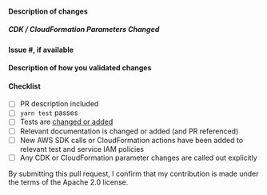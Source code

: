 <!--
Please make sure to read the Pull Request Guidelines:
https://github.com/aws-amplify/amplify-cli/blob/master/CONTRIBUTING.md#pull-requests
-->

#### Description of changes

<!--
Thank you for your Pull Request! Please provide a description above and review
the requirements below.
-->

##### CDK / CloudFormation Parameters Changed

<!--
Please list any changes to the CDK/CFN params, with a link to references https://docs.aws.amazon.com/AWSCloudFormation/latest/UserGuide/aws-template-resource-type-ref.html

e.g.

* Conditionally added support for `Code` based AppSync Functions: https://docs.aws.amazon.com/AWSCloudFormation/latest/UserGuide/aws-resource-appsync-functionconfiguration.html#cfn-appsync-functionconfiguration-code
* Conditionally added support for `Code` based AppSync Resolvers: https://docs.aws.amazon.com/AWSCloudFormation/latest/UserGuide/aws-resource-appsync-resolver.html#cfn-appsync-resolver-code
-->

#### Issue #, if available

<!-- Also, please reference any associated PRs for documentation updates. -->

#### Description of how you validated changes

#### Checklist

<!-- Remove items that do not apply. For completed items, change [ ] to [x]. -->

- [ ] PR description included
- [ ] `yarn test` passes
- [ ] Tests are [changed or added](https://github.com/aws-amplify/amplify-cli/blob/master/CONTRIBUTING.md#tests)
- [ ] Relevant documentation is changed or added (and PR referenced)
- [ ] New AWS SDK calls or CloudFormation actions have been added to relevant test and service IAM policies
- [ ] Any CDK or CloudFormation parameter changes are called out explicitly

By submitting this pull request, I confirm that my contribution is made under the terms of the Apache 2.0 license.
